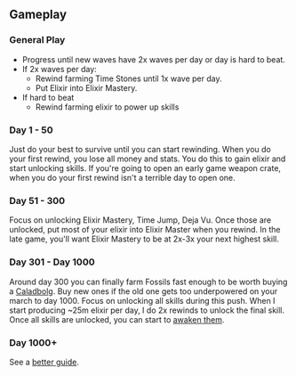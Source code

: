 ## Gameplay

### General Play

- Progress until new waves have 2x waves per day or day is hard to beat.
- If 2x waves per day:
  - Rewind farming Time Stones until 1x wave per day.
  - Put Elixir into Elixir Mastery.
- If hard to beat
  - Rewind farming elixir to power up skills

### Day 1 - 50

Just do your best to survive until you can start rewinding. When you do your first rewind, you lose all money and stats. You do this to gain elixir and start unlocking skills. If you're going to open an early game weapon crate, when you do your first rewind isn't a terrible day to open one.

### Day 51 - 300

Focus on unlocking Elixir Mastery, Time Jump, Deja Vu. Once those are unlocked, put most of your elixir into Elixir Master when you rewind. In the late game, you'll want Elixir Mastery to be at 2x-3x your next highest skill.

### Day 301 - Day 1000

Around day 300 you can finally farm Fossils fast enough to be worth buying a [Caladbolg](currencies.md#fossils-bones). Buy new ones if the old one gets too underpowered on your march to day 1000. Focus on unlocking all skills during this push. When I start producing ~25m elixir per day, I do 2x rewinds to unlock the final skill. Once all skills are unlocked, you can start to [awaken them](skills.md#awakening-skills).

### Day 1000+

See a [better guide](https://docs.google.com/document/d/1ZBD3OQuU0kuBt3L-s7zq__QWxjnge1meVs5B_nke9nM/edit?tab=t.0).
